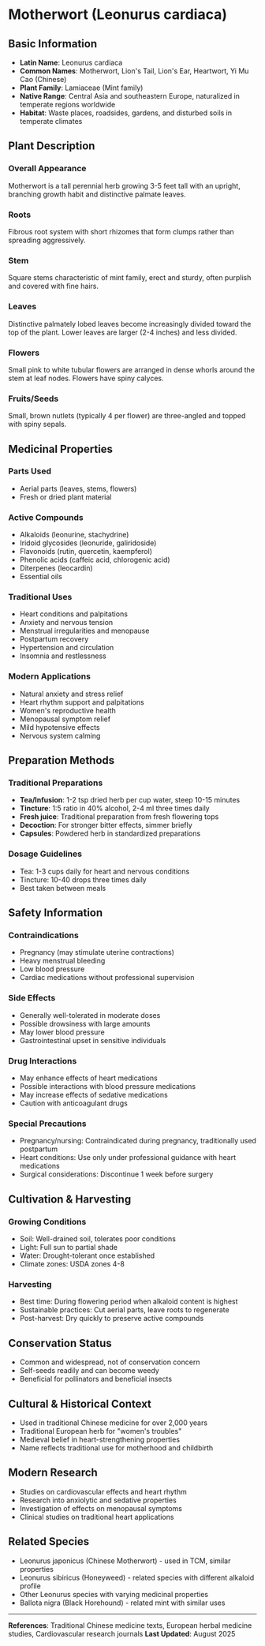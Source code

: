 # Motherwort (Leonurus cardiaca)

## Basic Information
- **Latin Name**: Leonurus cardiaca
- **Common Names**: Motherwort, Lion's Tail, Lion's Ear, Heartwort, Yi Mu Cao (Chinese)
- **Plant Family**: Lamiaceae (Mint family)
- **Native Range**: Central Asia and southeastern Europe, naturalized in temperate regions worldwide
- **Habitat**: Waste places, roadsides, gardens, and disturbed soils in temperate climates

## Plant Description

### Overall Appearance
Motherwort is a tall perennial herb growing 3-5 feet tall with an upright, branching growth habit and distinctive palmate leaves.

### Roots
Fibrous root system with short rhizomes that form clumps rather than spreading aggressively.

### Stem
Square stems characteristic of mint family, erect and sturdy, often purplish and covered with fine hairs.

### Leaves
Distinctive palmately lobed leaves become increasingly divided toward the top of the plant. Lower leaves are larger (2-4 inches) and less divided.

### Flowers
Small pink to white tubular flowers are arranged in dense whorls around the stem at leaf nodes. Flowers have spiny calyces.

### Fruits/Seeds
Small, brown nutlets (typically 4 per flower) are three-angled and topped with spiny sepals.

## Medicinal Properties

### Parts Used
- Aerial parts (leaves, stems, flowers)
- Fresh or dried plant material

### Active Compounds
- Alkaloids (leonurine, stachydrine)
- Iridoid glycosides (leonuride, galiridoside)
- Flavonoids (rutin, quercetin, kaempferol)
- Phenolic acids (caffeic acid, chlorogenic acid)
- Diterpenes (leocardin)
- Essential oils

### Traditional Uses
- Heart conditions and palpitations
- Anxiety and nervous tension
- Menstrual irregularities and menopause
- Postpartum recovery
- Hypertension and circulation
- Insomnia and restlessness

### Modern Applications
- Natural anxiety and stress relief
- Heart rhythm support and palpitations
- Women's reproductive health
- Menopausal symptom relief
- Mild hypotensive effects
- Nervous system calming

## Preparation Methods

### Traditional Preparations
- **Tea/Infusion**: 1-2 tsp dried herb per cup water, steep 10-15 minutes
- **Tincture**: 1:5 ratio in 40% alcohol, 2-4 ml three times daily
- **Fresh juice**: Traditional preparation from fresh flowering tops
- **Decoction**: For stronger bitter effects, simmer briefly
- **Capsules**: Powdered herb in standardized preparations

### Dosage Guidelines
- Tea: 1-3 cups daily for heart and nervous conditions
- Tincture: 10-40 drops three times daily
- Best taken between meals

## Safety Information

### Contraindications
- Pregnancy (may stimulate uterine contractions)
- Heavy menstrual bleeding
- Low blood pressure
- Cardiac medications without professional supervision

### Side Effects
- Generally well-tolerated in moderate doses
- Possible drowsiness with large amounts
- May lower blood pressure
- Gastrointestinal upset in sensitive individuals

### Drug Interactions
- May enhance effects of heart medications
- Possible interactions with blood pressure medications
- May increase effects of sedative medications
- Caution with anticoagulant drugs

### Special Precautions
- Pregnancy/nursing: Contraindicated during pregnancy, traditionally used postpartum
- Heart conditions: Use only under professional guidance with heart medications
- Surgical considerations: Discontinue 1 week before surgery

## Cultivation & Harvesting

### Growing Conditions
- Soil: Well-drained soil, tolerates poor conditions
- Light: Full sun to partial shade
- Water: Drought-tolerant once established
- Climate zones: USDA zones 4-8

### Harvesting
- Best time: During flowering period when alkaloid content is highest
- Sustainable practices: Cut aerial parts, leave roots to regenerate
- Post-harvest: Dry quickly to preserve active compounds

## Conservation Status
- Common and widespread, not of conservation concern
- Self-seeds readily and can become weedy
- Beneficial for pollinators and beneficial insects

## Cultural & Historical Context
- Used in traditional Chinese medicine for over 2,000 years
- Traditional European herb for "women's troubles"
- Medieval belief in heart-strengthening properties
- Name reflects traditional use for motherhood and childbirth

## Modern Research
- Studies on cardiovascular effects and heart rhythm
- Research into anxiolytic and sedative properties
- Investigation of effects on menopausal symptoms
- Clinical studies on traditional heart applications

## Related Species
- Leonurus japonicus (Chinese Motherwort) - used in TCM, similar properties
- Leonurus sibiricus (Honeyweed) - related species with different alkaloid profile
- Other Leonurus species with varying medicinal properties
- Ballota nigra (Black Horehound) - related mint with similar uses

---

**References**: Traditional Chinese medicine texts, European herbal medicine studies, Cardiovascular research journals
**Last Updated**: August 2025